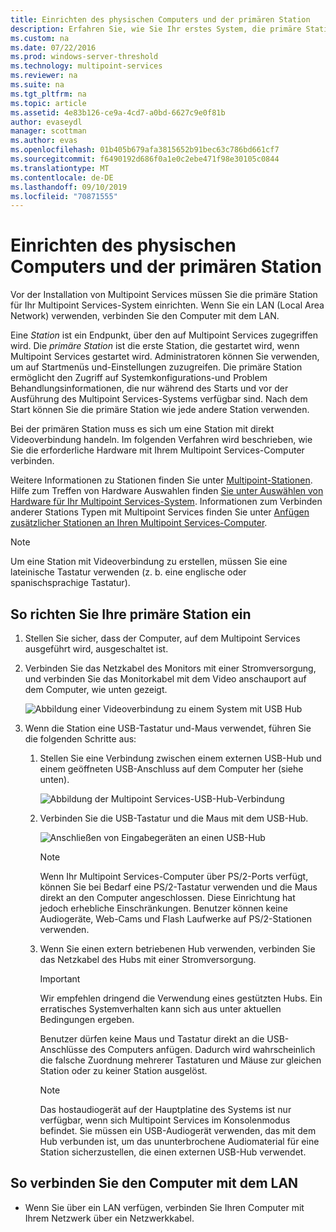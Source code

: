 ```yaml
---
title: Einrichten des physischen Computers und der primären Station
description: Erfahren Sie, wie Sie Ihr erstes System, die primäre Station, in Multipoint Services einrichten.
ms.custom: na
ms.date: 07/22/2016
ms.prod: windows-server-threshold
ms.technology: multipoint-services
ms.reviewer: na
ms.suite: na
ms.tgt_pltfrm: na
ms.topic: article
ms.assetid: 4e83b126-ce9a-4cd7-a0bd-6627c9e0f81b
author: evaseydl
manager: scottman
ms.author: evas
ms.openlocfilehash: 01b405b679afa3815652b91bec63c786bd661cf7
ms.sourcegitcommit: f6490192d686f0a1e0c2ebe471f98e30105c0844
ms.translationtype: MT
ms.contentlocale: de-DE
ms.lasthandoff: 09/10/2019
ms.locfileid: "70871555"
---
```

# <a name="set-up-the-physical-computer-and-primary-station"></a>Einrichten des physischen Computers und der primären Station
Vor der Installation von Multipoint Services müssen Sie die primäre Station für Ihr Multipoint Services-System einrichten. Wenn Sie ein LAN (Local Area Network) verwenden, verbinden Sie den Computer mit dem LAN.  
  
Eine *Station* ist ein Endpunkt, über den auf Multipoint Services zugegriffen wird. Die *primäre Station* ist die erste Station, die gestartet wird, wenn Multipoint Services gestartet wird. Administratoren können Sie verwenden, um auf Startmenüs und-Einstellungen zuzugreifen. Die primäre Station ermöglicht den Zugriff auf Systemkonfigurations-und Problem Behandlungsinformationen, die nur während des Starts und vor der Ausführung des Multipoint Services-Systems verfügbar sind. Nach dem Start können Sie die primäre Station wie jede andere Station verwenden.  
  
Bei der primären Station muss es sich um eine Station mit direkt Videoverbindung handeln. Im folgenden Verfahren wird beschrieben, wie Sie die erforderliche Hardware mit Ihrem Multipoint Services-Computer verbinden.  
  
Weitere Informationen zu Stationen finden Sie unter [Multipoint-Stationen](multipoint-services-stations.md). Hilfe zum Treffen von Hardware Auswahlen finden [Sie unter Auswählen von Hardware für Ihr Multipoint Services-System](Selecting-Hardware-for-Your-MultiPoint-services-System.md). Informationen zum Verbinden anderer Stations Typen mit Multipoint Services finden Sie unter [Anfügen zusätzlicher Stationen an Ihren Multipoint Services-Computer](Attach-additional-stations-to-your-MultiPoint-services-computer.md).  
  
> [!NOTE]  
> Um eine Station mit Videoverbindung zu erstellen, müssen Sie eine lateinische Tastatur verwenden (z. b. eine englische oder spanischsprachige Tastatur).  
  
## <a name="to-set-up-your-primary-station"></a>So richten Sie Ihre primäre Station ein  
  
1.  Stellen Sie sicher, dass der Computer, auf dem Multipoint Services ausgeführt wird, ausgeschaltet ist.  
  
2.  Verbinden Sie das Netzkabel des Monitors mit einer Stromversorgung, und verbinden Sie das Monitorkabel mit dem Video anschauport auf dem Computer, wie unten gezeigt.  
  
    ![Abbildung einer Videoverbindung zu einem System mit USB Hub](./media/WMSVideoConnection.gif)  
  
3.  Wenn die Station eine USB-Tastatur und-Maus verwendet, führen Sie die folgenden Schritte aus:  
  
    1.  Stellen Sie eine Verbindung zwischen einem externen USB-Hub und einem geöffneten USB-Anschluss auf dem Computer her (siehe unten).  
  
        ![Abbildung der Multipoint Services-USB-Hub-Verbindung](./media/WMSUSBHubConnection.gif)  
  
    2.  Verbinden Sie die USB-Tastatur und die Maus mit dem USB-Hub.  
  
        ![Anschließen von Eingabegeräten an einen USB-Hub](./media/WMSUSBDeviceConnection.gif)  
  
        > [!NOTE]  
        > Wenn Ihr Multipoint Services-Computer über PS/2-Ports verfügt, können Sie bei Bedarf eine PS/2-Tastatur verwenden und die Maus direkt an den Computer angeschlossen. Diese Einrichtung hat jedoch erhebliche Einschränkungen. Benutzer können keine Audiogeräte, Web-Cams und Flash Laufwerke auf PS/2-Stationen verwenden.  
  
    3.  Wenn Sie einen extern betriebenen Hub verwenden, verbinden Sie das Netzkabel des Hubs mit einer Stromversorgung.  
  
        > [!IMPORTANT]  
        > Wir empfehlen dringend die Verwendung eines gestützten Hubs. Ein erratisches Systemverhalten kann sich aus unter aktuellen Bedingungen ergeben.  
        >   
        > Benutzer dürfen keine Maus und Tastatur direkt an die USB-Anschlüsse des Computers anfügen. Dadurch wird wahrscheinlich die falsche Zuordnung mehrerer Tastaturen und Mäuse zur gleichen Station oder zu keiner Station ausgelöst.  
  
        > [!NOTE]  
        > Das hostaudiogerät auf der Hauptplatine des Systems ist nur verfügbar, wenn sich Multipoint Services im Konsolenmodus befindet. Sie müssen ein USB-Audiogerät verwenden, das mit dem Hub verbunden ist, um das ununterbrochene Audiomaterial für eine Station sicherzustellen, die einen externen USB-Hub verwendet.  
  
## <a name="to-connect-the-computer-to-the-lan"></a>So verbinden Sie den Computer mit dem LAN  
  
-   Wenn Sie über ein LAN verfügen, verbinden Sie Ihren Computer mit Ihrem Netzwerk über ein Netzwerkkabel.